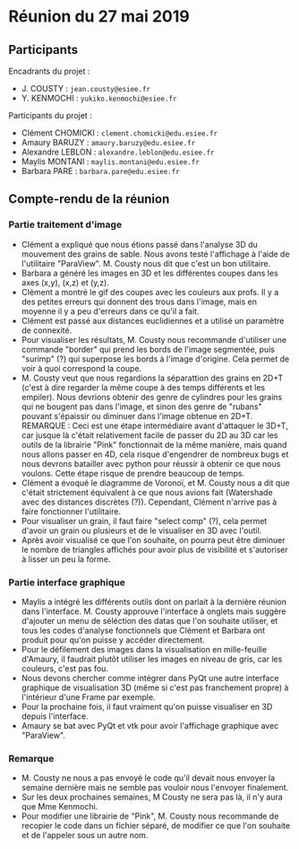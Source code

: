 # Réunion du 27 mai 2019

## Participants

Encadrants du projet :
* J. COUSTY : `jean.cousty@esiee.fr`
* Y. KENMOCHI : `yukiko.kenmochi@esiee.fr`

Participants du projet :
* Clément CHOMICKI : `clement.chomicki@edu.esiee.fr`
* Amaury BARUZY : `amaury.baruzy@edu.esiee.fr`
* Alexandre LEBLON : `alexandre.leblon@edu.esiee.fr`
* Maylis MONTANI : `maylis.montani@edu.esiee.fr`
* Barbara PARE  : `barbara.pare@edu.esiee.fr`

## Compte-rendu de la réunion

### Partie traitement d'image 

* Clément a expliqué que nous étions passé dans l'analyse 3D du mouvement des grains de sable. Nous avons testé l'affichage à l'aide de l'utilitaire "ParaView". M. Cousty nous dit que c'est un bon utilitaire.
* Barbara a généré les images en 3D et les différentes coupes dans les axes (x,y), (x,z) et (y,z).
* Clément a montré le gif des coupes avec les couleurs aux profs. Il y a des petites erreurs qui donnent des trous dans l'image, mais en moyenne il y a peu d'erreurs dans ce qu'il a fait.
* Clément est passé aux distances euclidiennes et a utilisé un paramètre de connexité.
* Pour visualiser les résultats, M. Cousty nous recommande d'utiliser une commande "border" qui prend les bords de l'image segmentée, puis "surimp" (?) qui superpose les bords à l'image d'origine. Cela permet de voir à quoi correspond la coupe.
* M. Cousty veut que nous regardions la séparattion des grains en 2D+T (c'est à dire regarder la même coupe à des temps différents et les empiler). Nous devrions obtenir des genre de cylindres pour les grains qui ne bougent pas dans l'image, et sinon des genre de "rubans" pouvant s'épaissir ou diminuer dans l'image obtenue en 2D+T. REMARQUE : Ceci est une étape intermédiaire avant d'attaquer le 3D+T, car jusque là c'était relativement facile de passer du 2D au 3D car les outils de la librairie "Pink" fonctionnait de la même manière, mais quand nous allons passer en 4D, cela risque d'engendrer de nombreux bugs et nous devrons batailler avec python pour réussir à obtenir ce que nous voulons. Cette étape risque de prendre beaucoup de temps.
* Clément a évoqué le diagramme de Voronoï, et M. Cousty nous a dit que c'était strictement équivalent à ce que nous avions fait (Watershade avec des distances discrètes (?)). Cependant, Clément n'arrive pas à faire fonctionner l'utilitaire.
* Pour visualiser un grain, il faut faire "select comp" (?), cela permet d'avoir un grain ou plusieurs et de le visualiser en 3D avec l'outil.
* Après avoir visualisé ce que l'on souhaite, on pourra peut être diminuer le nombre de triangles affichés pour avoir plus de visibilité et s'autoriser à lisser un peu la forme.


### Partie interface graphique 

* Maylis a intégré les différents outils dont on parlait à la dernière réunion dans l'interface. M. Cousty approuve l'interface à onglets mais suggère d'ajouter un menu de séléction des datas que l'on souhaite utiliser, et tous les codes d'analyse fonctionnels que Clément et Barbara ont produit pour qu'on puisse y accéder directement.
* Pour le défilement des images dans la visualisation en mille-feuille d'Amaury, il faudrait plutôt utiliser les images en niveau de gris, car les couleurs, c'est pas fou.
* Nous devons chercher comme intégrer dans PyQt une autre interface graphique de visualisation 3D (même si c'est pas franchement propre) à l'intérieur d'une Frame par exemple.
* Pour la prochaine fois, il faut vraiment qu'on puisse visualiser en 3D depuis l'interface.
* Amaury se bat avec PyQt et vtk pour avoir l'affichage graphique avec "ParaView".

### Remarque

* M. Cousty ne nous a pas envoyé le code qu'il devait nous envoyer la semaine dernière mais ne semble pas vouloir nous l'envoyer finalement.
* Sur les deux prochaines semaines, M Cousty ne sera pas là, il n'y aura que Mme Kenmochi.
* Pour modifier une librairie de "Pink", M. Cousty nous recommande de recopier le code dans un fichier séparé, de modifier ce que l'on souhaite et de l'appeler sous un autre nom.

